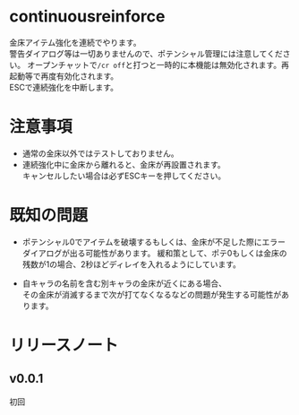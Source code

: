 # continuousreinforce
金床アイテム強化を連続でやります。  
警告ダイアログ等は一切ありませんので、ポテンシャル管理には注意してください。 
オープンチャットで`/cr off`と打つと一時的に本機能は無効化されます。再起動等で再度有効化されます。  
ESCで連続強化を中断します。  

# 注意事項
* 通常の金床以外ではテストしておりません。
* 連続強化中に金床から離れると、金床が再設置されます。  
  キャンセルしたい場合は必ずESCキーを押してください。

# 既知の問題
* ポテンシャル0でアイテムを破壊するもしくは、金床が不足した際にエラーダイアログが出る可能性があります。
  緩和策として、ポテ0もしくは金床の残数が1の場合、2秒ほどディレイを入れるようにしています。

* 自キャラの名前を含む別キャラの金床が近くにある場合、  
  その金床が消滅するまで次が打てなくなるなどの問題が発生する可能性があります。

# リリースノート
## v0.0.1
初回
